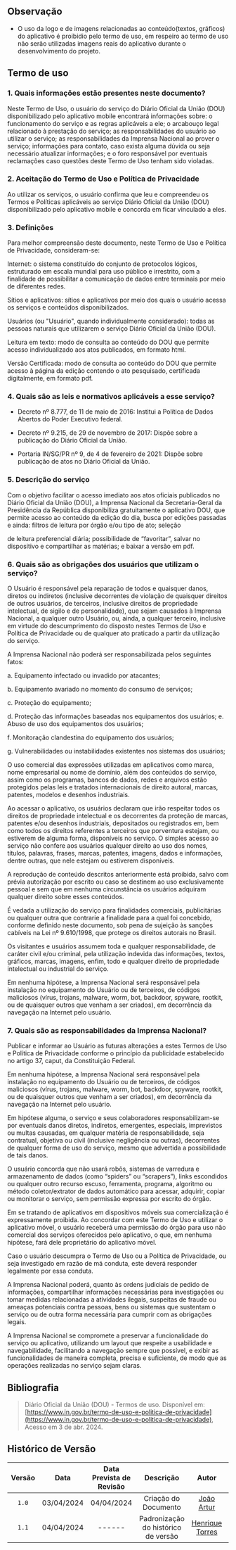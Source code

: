 ## Observação

* O uso da logo e de imagens relacionadas ao conteúdo(textos, gráficos) do aplicativo é proibidio pelo termo de uso, em respeiro ao termo de uso não serão utilizadas imagens reais do aplicativo durante o desenvolvimento do projeto.

## Termo de uso

### 1. Quais informações estão presentes neste documento?

Neste Termo de Uso, o usuário do serviço do Diário Oficial da União (DOU) disponibilizado pelo aplicativo mobile encontrará informações sobre: o funcionamento do serviço e as regras aplicáveis a ele; o arcabouço legal relacionado à prestação do serviço; as responsabilidades do usuário ao utilizar o serviço; as responsabilidades da Imprensa Nacional ao prover o serviço; informações para contato, caso exista alguma dúvida ou seja necessário atualizar informações; e o foro responsável por eventuais reclamações caso questões deste Termo de Uso tenham sido violadas.

### 2. Aceitação do Termo de Uso e Política de Privacidade

Ao utilizar os serviços, o usuário confirma que leu e compreendeu os Termos e Políticas aplicáveis ao serviço Diário Oficial da União (DOU) disponibilizado pelo aplicativo mobile e concorda em ficar vinculado a eles.

### 3. Definições

Para melhor compreensão deste documento, neste Termo de Uso e Política de Privacidade, consideram-se:

Internet: o sistema constituído do conjunto de protocolos lógicos, estruturado em escala mundial para uso público e irrestrito, com a finalidade de possibilitar a comunicação de dados entre terminais por meio de diferentes redes.

Sítios e aplicativos: sítios e aplicativos por meio dos quais o usuário acessa os serviços e conteúdos disponibilizados.

Usuários (ou "Usuário", quando individualmente considerado): todas as pessoas naturais que utilizarem o serviço Diário Oficial da União (DOU).

Leitura em texto: modo de consulta ao conteúdo do DOU que permite acesso individualizado aos atos publicados, em formato html.

Versão Certificada: modo de consulta ao conteúdo do DOU que permite acesso à página da edição contendo o ato pesquisado, certificada digitalmente, em formato pdf.
### 4. Quais são as leis e normativos aplicáveis a esse serviço?

- Decreto nº 8.777, de 11 de maio de 2016: Institui a Política de Dados Abertos do Poder Executivo federal.

- Decreto nº 9.215, de 29 de novembro de 2017: Dispõe sobre a publicação do Diário Oficial da União.

- Portaria IN/SG/PR nº 9, de 4 de fevereiro de 2021: Dispõe sobre publicação de atos no Diário Oficial da União.

### 5. Descrição do serviço

Com o objetivo facilitar o acesso imediato aos atos oficiais publicados no Diário Oficial da União (DOU), a Imprensa Nacional da Secretaria-Geral da Presidência da República disponibiliza gratuitamente o aplicativo DOU, que permite acesso ao conteúdo da edição do dia, busca por edições passadas e ainda: filtros de leitura por órgão e/ou tipo de ato; seleção

de leitura preferencial diária; possibilidade de “favoritar”, salvar no dispositivo e compartilhar as matérias; e baixar a versão em pdf.
### 6. Quais são as obrigações dos usuários que utilizam o serviço?

O Usuário é responsável pela reparação de todos e quaisquer danos, diretos ou indiretos (inclusive decorrentes de violação de quaisquer direitos de outros usuários, de terceiros, inclusive direitos de propriedade intelectual, de sigilo e de personalidade), que sejam causados à Imprensa Nacional, a qualquer outro Usuário, ou, ainda, a qualquer terceiro, inclusive em virtude do descumprimento do disposto nestes Termos de Uso e Política de Privacidade ou de qualquer ato praticado a partir da utilização do serviço.

A Imprensa Nacional não poderá ser responsabilizada pelos seguintes fatos:

a. Equipamento infectado ou invadido por atacantes;

b. Equipamento avariado no momento do consumo de serviços;

c. Proteção do equipamento;

d. Proteção das informações baseadas nos equipamentos dos usuários; e. Abuso de uso dos equipamentos dos usuários;

f. Monitoração clandestina do equipamento dos usuários;

g. Vulnerabilidades ou instabilidades existentes nos sistemas dos usuários;

O uso comercial das expressões utilizadas em aplicativos como marca, nome empresarial ou nome de domínio, além dos conteúdos do serviço, assim como os programas, bancos de dados, redes e arquivos estão protegidos pelas leis e tratados internacionais de direito autoral, marcas, patentes, modelos e desenhos industriais.

Ao acessar o aplicativo, os usuários declaram que irão respeitar todos os direitos de propriedade intelectual e os decorrentes da proteção de marcas, patentes e/ou desenhos industriais, depositados ou registrados em, bem como todos os direitos referentes a terceiros que porventura estejam, ou estiverem de alguma forma, disponíveis no serviço. O simples acesso ao serviço não confere aos usuários qualquer direito ao uso dos nomes, títulos, palavras, frases, marcas, patentes, imagens, dados e informações, dentre outras, que nele estejam ou estiverem disponíveis.

A reprodução de conteúdo descritos anteriormente está proibida, salvo com prévia autorização por escrito ou caso se destinem ao uso exclusivamente pessoal e sem que em nenhuma circunstância os usuários adquiram qualquer direito sobre esses conteúdos.

É vedada a utilização do serviço para finalidades comerciais, publicitárias ou qualquer outra que contrarie a finalidade para a qual foi concebido, conforme definido neste documento, sob pena de sujeição às sanções cabíveis na Lei nº 9.610/1998, que protege os direitos autorais no Brasil.

Os visitantes e usuários assumem toda e qualquer responsabilidade, de caráter civil e/ou criminal, pela utilização indevida das informações, textos, gráficos, marcas, imagens, enfim, todo e qualquer direito de propriedade intelectual ou industrial do serviço.

Em nenhuma hipótese, a Imprensa Nacional será responsável pela instalação no equipamento do Usuário ou de terceiros, de códigos maliciosos (vírus, trojans, malware, worm, bot, backdoor, spyware, rootkit, ou de quaisquer outros que venham a ser criados), em decorrência da navegação na Internet pelo usuário.

### 7. Quais são as responsabilidades da Imprensa Nacional?

Publicar e informar ao Usuário as futuras alterações a estes Termos de Uso e Política de Privacidade conforme o princípio da publicidade estabelecido no artigo 37, caput, da Constituição Federal.

Em nenhuma hipótese, a Imprensa Nacional será responsável pela instalação no equipamento do Usuário ou de terceiros, de códigos maliciosos (vírus, trojans, malware, worm, bot, backdoor, spyware, rootkit, ou de quaisquer outros que venham a ser criados), em decorrência da navegação na Internet pelo usuário.

Em hipótese alguma, o serviço e seus colaboradores responsabilizam-se por eventuais danos diretos, indiretos, emergentes, especiais, imprevistos ou multas causadas, em qualquer matéria de responsabilidade, seja contratual, objetiva ou civil (inclusive negligência ou outras), decorrentes de qualquer forma de uso do serviço, mesmo que advertida a possibilidade de tais danos.

O usuário concorda que não usará robôs, sistemas de varredura e armazenamento de dados (como “spiders” ou “scrapers”), links escondidos ou qualquer outro recurso escuso, ferramenta, programa, algoritmo ou método coletor/extrator de dados automático para acessar, adquirir, copiar ou monitorar o serviço, sem permissão expressa por escrito do órgão.

Em se tratando de aplicativos em dispositivos móveis sua comercialização é expressamente proibida. Ao concordar com este Termo de Uso e utilizar o aplicativo móvel, o usuário receberá uma permissão do órgão para uso não comercial dos serviços oferecidos pelo aplicativo, o que, em nenhuma hipótese, fará dele proprietário do aplicativo móvel.

Caso o usuário descumpra o Termo de Uso ou a Política de Privacidade, ou seja investigado em razão de má conduta, este deverá responder legalmente por essa conduta.

A Imprensa Nacional poderá, quanto às ordens judiciais de pedido de informações, compartilhar informações necessárias para investigações ou tomar medidas relacionadas a atividades ilegais, suspeitas de fraude ou ameaças potenciais contra pessoas, bens ou sistemas que sustentam o serviço ou de outra forma necessária para cumprir com as obrigações legais.

A Imprensa Nacional se compromete a preservar a funcionalidade do serviço ou aplicativo, utilizando um layout que respeite a usabilidade e navegabilidade, facilitando a navegação sempre que possível, e exibir as funcionalidades de maneira completa, precisa e suficiente, de modo que as operações realizadas no serviço sejam claras.

## <a>Bibliografia</a>

> Diário Oficial da União (DOU) - Termos de uso. Disponível em: [https://www.in.gov.br/termo-de-uso-e-politica-de-privacidade](https://www.in.gov.br/termo-de-uso-e-politica-de-privacidade), Acesso em 3 de abr. 2024.

## <a>Histórico de Versão</a>
|Versão|Data|Data Prevista de Revisão|Descrição|Autor|Revisor|
| :------: | :----------: |:-----------: | :-----------: | :---------: |:---------: |
|`1.0`|03/04/2024|04/04/2024|Criação do Documento | [João Artur](https://github.com/joao-artl)|[Diego Sousa](https://github.com/DiegoSousaLeite)|
|`1.1`| 04/04/2024 | ------ | Padronização do histórico de versão | [Henrique Torres](https://github.com/henriqtorresl) | ------ |
